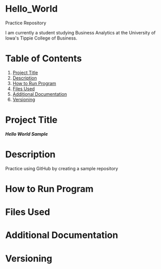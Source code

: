 # Hello_World
Practice Repository 

I am currently a student studying Business Analytics at the University of Iowa's Tippie College of Business. 






# Table of Contents

1. [Project Title](#Project-Title)
2. [Description](#Description)
3. [How to Run Program](#How-to-Run-Program)
4. [Files Used](#Files-Used)
5. [Additional Documentation](#Additional-Documentation)
6. [Versioning](#Versioning)




# Project Title 

***Hello World Sample***

# Description 

Practice using GitHub by creating a sample repository 

# How to Run Program

# Files Used 

# Additional Documentation 

# Versioning 
